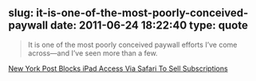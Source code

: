 slug: it-is-one-of-the-most-poorly-conceived-paywall
date: 2011-06-24 18:22:40
type: quote
---

> It is one of the most poorly conceived paywall efforts I’ve come across—and I’ve seen more than a few.

[New York Post Blocks iPad Access Via Safari To Sell Subscriptions](http://paidcontent.org/article/419-new-york-post-blocks-ipad-access-via-safari-to-sell-subscriptions/)
